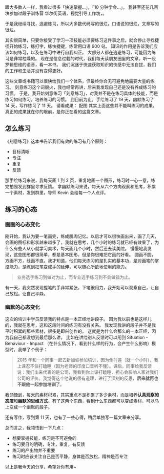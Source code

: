 跟大多数人一样，我看过很多「快速掌握...」，「10 分钟学会...」。
我甚至还花几百块参加过段子训练营
华尔街英语，视觉引导工作坊，。

于是我继续寻找，逃避练习，所以大多数代码写的很烂，口语说的很烂，文章写的很烂。

其实很简单，只要你接受了学习一项技能必须要练习这件事之后，就会停止寻找捷径开始练习，练打字，练快捷键，练常用口语 900 句。
知识的作用是告诉我们应该如何练习，以及在练习中进行自我纠正。
大部分人都在逃避练习，可能因为练习是非常枯燥的。
现在是信息过载的时代，我们每天读朋友圈里的文章，听一段罗辑思维的语音，看一本书。
我们沉迷于快速获取知识的快感中无法自拔，我们的工作和生活并没有变得更好。

这些文章或书籍可以很快给我们一个体系，但最终你会无可避免地需要大量的练习。
刻意练习这个词很火，我也经常再讲，后来我发现自己还是没有养成练习的习惯。
于是，我开始刻意练习「刻意练习」，对我并不是在练习具体的技能，而是练习如何练习，培养练习的习惯。
到目前为止，手绘练习了 19 天，幽默练习了 14 天，写作练习了 11 天。
请看成果：
配图
其实上面这些并不能叫练习的成果，真正的成果就在你的眼前，是你正在看的这篇文章。

## 怎么练习


《刻意练习》这本书告诉我们有效的练习有几个原则：
* 目标清晰
* 专注
* 重复
* 反馈

那手绘练习来说，我每天画 1 到 2 页，重复地画一个图形，练习时一心一意，练完拍照发到群里寻求反馈。
拿幽默练习来说，每天从六个方向观察和思考，积累一个素材，发到群里，导师 Kevin 会给每一个人点评。

## 练习的心态
### 画画的心态变化
刚开始，我认为要一笔画完，练成肌肉记忆。以后才可以很快画出来，画了几天，会画的图标和形状越来越多了，我就在思考，几个小时的练习就已经有效果了，为什么有些人从小就学习美术，每天画几个小时，然后还去读美院。
慢慢地我发现，这些图形都很简单，都是基本图形，但是你很难把它画的好看。
圆画不圆，方画不方，线画不直。我才知道，他们每天练习的是扎实的基本功，是对画笔的掌控能力，是练到把笔变成手的延伸，可以随心所欲地使用的能力。
>业务选手练习到做对为止，而专业选手练习到不会做错为止。

有一天，我突然发现握笔的手非常紧张，下笔很用力，我开始可以观察自己，让自己放松。让自己平静。

### 幽默的心态变化
这次的培训中学员反馈我的特点是一本正经地讲段子。
因为我以前也是这样儿的，我就在思考，这和这段时间的练习有没有关系。
我发现我讲的段子并不是我平时积累的那些素材，很多是即兴创作的。
这就是为什么会那么的一本正经，因为我自己都没想到最后那么讲。
比如在讲给别人反馈时可以用到 Situation - Behaviour - Impact （在什么情况下，看到什么样的行为，会产生什么影响）模型时，我举了个例子：
>2015 年和一个同事一起去新加坡参加培训，因为倒时差（就一个小时），我上课忍不住打瞌睡（因为老师的印度口音听不懂）。课后，同事给我反馈说：我们出来代表的是公司，我看到你上课打瞌睡，担心会影响人家对我们公司的评价。我觉得这个他说的很有道理，进行了深刻的反思，**后来就再也不跟他一起参加培训了**。

我领悟到，每天的素材积累，其实重点不是积累了多少素材，而是培养**认真观察的态度**和**幽默的思维方式**。有了这两个东西，看到什么东西都可以变成素材，可以马上变成一个幽默的段子。

还有写作，写到第 11 天，也有了一些心得，稍后单独写一篇文章来分享。

总而言之，我领悟到一下几点：
* 想要掌握技能，练习是不可避免的
* 练习要目的明确，专注，重复，有反馈
* 练习的产出物并不重要
* 练习时应该关注自己是否平静，身体是否放松，精神是否专注

以上是我今天的分享，希望对你有用~
